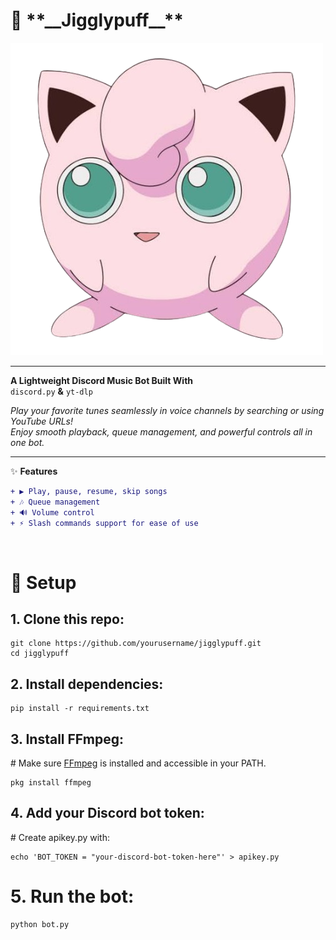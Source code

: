 <h1>🎵 **__Jigglypuff__**</h1>

![](logo.png)

---

**A Lightweight Discord Music Bot Built With**  
`discord.py` **&** `yt-dlp`

*Play your favorite tunes seamlessly in voice channels by searching or using YouTube URLs!*  
_Enjoy smooth playback, queue management, and powerful controls all in one bot._

---

✨ **Features**

```diff
+ ▶️ Play, pause, resume, skip songs
+ 🎶 Queue management
+ 🔊 Volume control
+ ⚡ Slash commands support for ease of use
```

<br>
<h1>🚀 Setup</h1>

<h2>1. Clone this repo:</h2>

```
git clone https://github.com/yourusername/jigglypuff.git
cd jigglypuff
```

<h2>2. Install dependencies:</h2>

```
pip install -r requirements.txt
```

<h2>3. Install FFmpeg:</h2>
# Make sure <a href="https://ffmpeg.org/download.html">FFmpeg</a> is installed and accessible in your PATH.

```
pkg install ffmpeg
```

<h2>4. Add your Discord bot token:</h2>
# Create apikey.py with:

```
echo 'BOT_TOKEN = "your-discord-bot-token-here"' > apikey.py
```

# 5. Run the bot:

```
python bot.py
```
